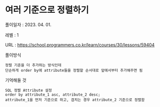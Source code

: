 # 여러 기준으로 정렬하기 
풀이일자 : 2023. 04. 01.  
    
레벨 : 1    

URL : https://school.programmers.co.kr/learn/courses/30/lessons/59404
    
풀이방식    

    정렬 기준을 더 추가하는 방식인데
    단순하게 order by에 attribute들을 정렬할 순서대로 앞에서부터 추가해주면 됨

기억해둘 것  
    
    SQL 정렬 Attribute 설정
    order by attribute_1 asc, attribute_2 desc;
    attribute_1을 먼저 기준으로 하고, 겹치는 경우 attribute_2 기준으로 정렬함
